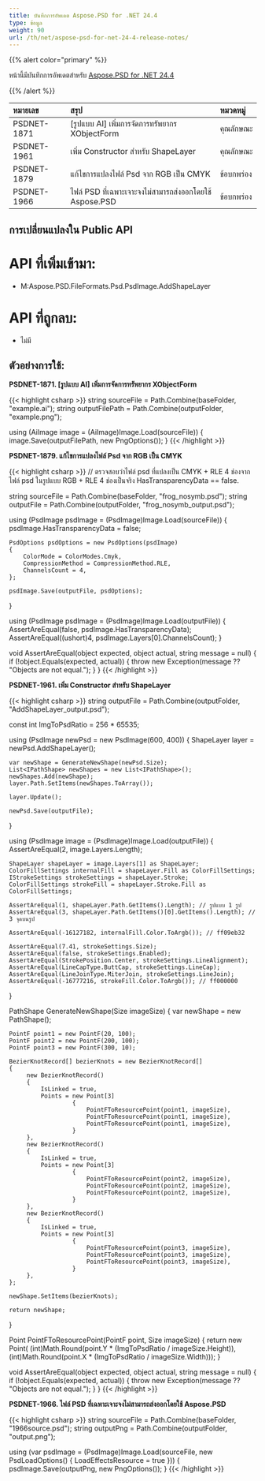 ```yaml
---
title: บันทึกการอัพเดต Aspose.PSD for .NET 24.4
type: ข้อมูล
weight: 90
url: /th/net/aspose-psd-for-net-24-4-release-notes/
---
```


{{% alert color="primary" %}}

หน้านี้มีบันทึกการอัพเดตสำหรับ [Aspose.PSD for .NET 24.4](https://www.nuget.org/packages/Aspose.PSD/)

{{% /alert %}}

| **หมายเลข** | **สรุป**                                              | **หมวดหมู่** |
|:------------|:-------------------------------------------------------|:-------------|
| PSDNET-1871 | [รูปแบบ AI] เพิ่มการจัดการทรัพยากร XObjectForm        | คุณลักษณะ      |
| PSDNET-1961 | เพิ่ม Constructor สำหรับ ShapeLayer                   | คุณลักษณะ      |
| PSDNET-1879 | แก้ไขการแปลงไฟล์ Psd จาก RGB เป็น CMYK               | ข้อบกพร่อง      |
| PSDNET-1966 | ไฟล์ PSD ที่เฉพาะเจาะจงไม่สามารถส่งออกโดยใช้ Aspose.PSD | ข้อบกพร่อง      |

## **การเปลี่ยนแปลงใน Public API**
# **API ที่เพิ่มเข้ามา:**
- M:Aspose.PSD.FileFormats.Psd.PsdImage.AddShapeLayer

# **API ที่ถูกลบ:**
- ไม่มี

## **ตัวอย่างการใช้:**

**PSDNET-1871. [รูปแบบ AI] เพิ่มการจัดการทรัพยากร XObjectForm**

{{< highlight csharp >}}
string sourceFile = Path.Combine(baseFolder, "example.ai");
string outputFilePath = Path.Combine(outputFolder, "example.png");

using (AiImage image = (AiImage)Image.Load(sourceFile))
{
    image.Save(outputFilePath, new PngOptions());
}
{{< /highlight >}}

**PSDNET-1879. แก้ไขการแปลงไฟล์ Psd จาก RGB เป็น CMYK**

{{< highlight csharp >}}
// ตรวจสอบว่าไฟล์ psd ที่แปลงเป็น CMYK + RLE 4 ช่องจากไฟล์ psd ในรูปแบบ RGB + RLE 4 ช่องเป็นจริง HasTransparencyData == false.

string sourceFile = Path.Combine(baseFolder, "frog_nosymb.psd");
string outputFile = Path.Combine(outputFolder, "frog_nosymb_output.psd");

using (PsdImage psdImage = (PsdImage)Image.Load(sourceFile))
{
    psdImage.HasTransparencyData = false;

    PsdOptions psdOptions = new PsdOptions(psdImage)
    {
        ColorMode = ColorModes.Cmyk,
        CompressionMethod = CompressionMethod.RLE,
        ChannelsCount = 4,
    };

    psdImage.Save(outputFile, psdOptions);
}

using (PsdImage psdImage = (PsdImage)Image.Load(outputFile))
{
    AssertAreEqual(false, psdImage.HasTransparencyData);
    AssertAreEqual((ushort)4, psdImage.Layers[0].ChannelsCount);
}

void AssertAreEqual(object expected, object actual, string message = null)
{
    if (!object.Equals(expected, actual))
    {
        throw new Exception(message ?? "Objects are not equal.");
    }
}
{{< /highlight >}}

**PSDNET-1961. เพิ่ม Constructor สำหรับ ShapeLayer**

{{< highlight csharp >}}
string outputFile = Path.Combine(outputFolder, "AddShapeLayer_output.psd");

const int ImgToPsdRatio = 256 * 65535;

using (PsdImage newPsd = new PsdImage(600, 400))
{
    ShapeLayer layer = newPsd.AddShapeLayer();

    var newShape = GenerateNewShape(newPsd.Size);
    List<IPathShape> newShapes = new List<IPathShape>();
    newShapes.Add(newShape);
    layer.Path.SetItems(newShapes.ToArray());

    layer.Update();

    newPsd.Save(outputFile);
}

using (PsdImage image = (PsdImage)Image.Load(outputFile))
{
    AssertAreEqual(2, image.Layers.Length);

    ShapeLayer shapeLayer = image.Layers[1] as ShapeLayer;
    ColorFillSettings internalFill = shapeLayer.Fill as ColorFillSettings;
    IStrokeSettings strokeSettings = shapeLayer.Stroke;
    ColorFillSettings strokeFill = shapeLayer.Stroke.Fill as ColorFillSettings;

    AssertAreEqual(1, shapeLayer.Path.GetItems().Length); // รูปแบบ 1 รูป
    AssertAreEqual(3, shapeLayer.Path.GetItems()[0].GetItems().Length); // 3 จุดบนรูป

    AssertAreEqual(-16127182, internalFill.Color.ToArgb()); // ff09eb32

    AssertAreEqual(7.41, strokeSettings.Size);
    AssertAreEqual(false, strokeSettings.Enabled);
    AssertAreEqual(StrokePosition.Center, strokeSettings.LineAlignment);
    AssertAreEqual(LineCapType.ButtCap, strokeSettings.LineCap);
    AssertAreEqual(LineJoinType.MiterJoin, strokeSettings.LineJoin);
    AssertAreEqual(-16777216, strokeFill.Color.ToArgb()); // ff000000
}

PathShape GenerateNewShape(Size imageSize)
{
    var newShape = new PathShape();

    PointF point1 = new PointF(20, 100);
    PointF point2 = new PointF(200, 100);
    PointF point3 = new PointF(300, 10);

    BezierKnotRecord[] bezierKnots = new BezierKnotRecord[]
    {
         new BezierKnotRecord()
         {
             IsLinked = true,
             Points = new Point[3]
                      {
                          PointFToResourcePoint(point1, imageSize),
                          PointFToResourcePoint(point1, imageSize),
                          PointFToResourcePoint(point1, imageSize),
                      }
         },
         new BezierKnotRecord()
         {
             IsLinked = true,
             Points = new Point[3]
                      {
                          PointFToResourcePoint(point2, imageSize),
                          PointFToResourcePoint(point2, imageSize),
                          PointFToResourcePoint(point2, imageSize),
                      }
         },
         new BezierKnotRecord()
         {
             IsLinked = true,
             Points = new Point[3]
                      {
                          PointFToResourcePoint(point3, imageSize),
                          PointFToResourcePoint(point3, imageSize),
                          PointFToResourcePoint(point3, imageSize),
                      }
         },
    };

    newShape.SetItems(bezierKnots);

    return newShape;
}

Point PointFToResourcePoint(PointF point, Size imageSize)
{
    return new Point(
        (int)Math.Round(point.Y * (ImgToPsdRatio / imageSize.Height)),
        (int)Math.Round(point.X * (ImgToPsdRatio / imageSize.Width)));
}

void AssertAreEqual(object expected, object actual, string message = null)
{
    if (!object.Equals(expected, actual))
    {
        throw new Exception(message ?? "Objects are not equal.");
    }
}
{{< /highlight >}}

**PSDNET-1966. ไฟล์ PSD ที่เฉพาะเจาะจงไม่สามารถส่งออกโดยใช้ Aspose.PSD**

{{< highlight csharp >}}
string sourceFile = Path.Combine(baseFolder, "1966source.psd");
string outputPng = Path.Combine(outputFolder, "output.png");

using (var psdImage = (PsdImage)Image.Load(sourceFile, new PsdLoadOptions() { LoadEffectsResource = true }))
{
    psdImage.Save(outputPng, new PngOptions());
}
{{< /highlight >}}
